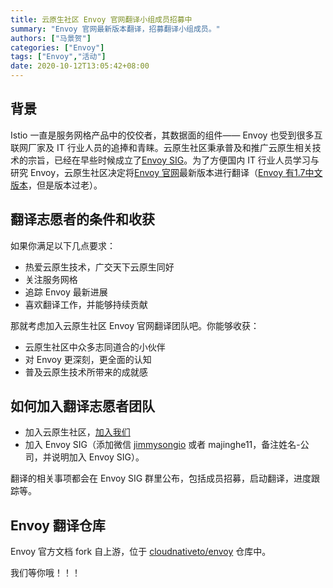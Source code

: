 ```yaml
---
title: 云原生社区 Envoy 官网翻译小组成员招募中
summary: "Envoy 官网最新版本翻译，招募翻译小组成员。"
authors: ["马景贺"]
categories: ["Envoy"]
tags: ["Envoy","活动"]
date: 2020-10-12T13:05:42+08:00
---
```


## 背景

Istio 一直是服务网格产品中的佼佼者，其数据面的组件—— Envoy 也受到很多互联网厂家及 IT 行业人员的追捧和青睐。云原生社区秉承普及和推广云原生相关技术的宗旨，已经在早些时候成立了[Envoy SIG](https://cloudnative.to/blog/sig-envoy-announcement/)。为了方便国内 IT 行业人员学习与研究 Envoy，云原生社区决定将[Envoy 官网](https://www.envoyproxy.io/docs/envoy/)最新版本进行翻译（[Envoy 有1.7中文版本](https://www.servicemesher.com/envoy/)，但是版本过老）。

## 翻译志愿者的条件和收获

如果你满足以下几点要求：

* 热爱云原生技术，广交天下云原生同好
* 关注服务网格
* 追踪 Envoy 最新进展
* 喜欢翻译工作，并能够持续贡献

那就考虑加入云原生社区 Envoy 官网翻译团队吧。你能够收获：

* 云原生社区中众多志同道合的小伙伴
* 对 Envoy 更深刻，更全面的认知
* 普及云原生技术所带来的成就感


## 如何加入翻译志愿者团队

* 加入云原生社区，[加入我们](https://cloudnative.to/contact)
* 加入 Envoy SIG（添加微信 [jimmysongio](https://jimmysong.io) 或者 majinghe11，备注姓名-公司，并说明加入 Envoy SIG）。

翻译的相关事项都会在 Envoy SIG 群里公布，包括成员招募，启动翻译，进度跟踪等。

## Envoy 翻译仓库

Envoy 官方文档 fork 自上游，位于 [cloudnativeto/envoy](https://github.com/cloudnativeto/envoy) 仓库中。

我们等你哦！！！


